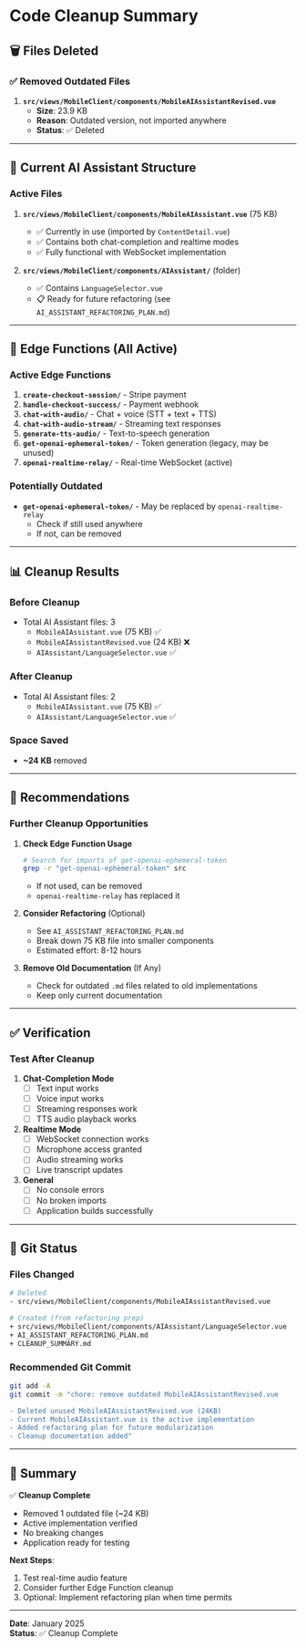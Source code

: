 # Code Cleanup Summary

## 🗑️ Files Deleted

### ✅ Removed Outdated Files

1. **`src/views/MobileClient/components/MobileAIAssistantRevised.vue`**
   - **Size**: 23.9 KB
   - **Reason**: Outdated version, not imported anywhere
   - **Status**: ✅ Deleted

---

## 📁 Current AI Assistant Structure

### Active Files

1. **`src/views/MobileClient/components/MobileAIAssistant.vue`** (75 KB)
   - ✅ Currently in use (imported by `ContentDetail.vue`)
   - ✅ Contains both chat-completion and realtime modes
   - ✅ Fully functional with WebSocket implementation

2. **`src/views/MobileClient/components/AIAssistant/`** (folder)
   - ✅ Contains `LanguageSelector.vue`
   - 📋 Ready for future refactoring (see `AI_ASSISTANT_REFACTORING_PLAN.md`)

---

## 🔧 Edge Functions (All Active)

### Active Edge Functions

1. **`create-checkout-session/`** - Stripe payment
2. **`handle-checkout-success/`** - Payment webhook
3. **`chat-with-audio/`** - Chat + voice (STT + text + TTS)
4. **`chat-with-audio-stream/`** - Streaming text responses
5. **`generate-tts-audio/`** - Text-to-speech generation
6. **`get-openai-ephemeral-token/`** - Token generation (legacy, may be unused)
7. **`openai-realtime-relay/`** - Real-time WebSocket (active)

### Potentially Outdated

- **`get-openai-ephemeral-token/`** - May be replaced by `openai-realtime-relay`
  - Check if still used anywhere
  - If not, can be removed

---

## 📊 Cleanup Results

### Before Cleanup
- Total AI Assistant files: 3
  - `MobileAIAssistant.vue` (75 KB) ✅
  - `MobileAIAssistantRevised.vue` (24 KB) ❌
  - `AIAssistant/LanguageSelector.vue` ✅

### After Cleanup
- Total AI Assistant files: 2
  - `MobileAIAssistant.vue` (75 KB) ✅
  - `AIAssistant/LanguageSelector.vue` ✅

### Space Saved
- **~24 KB** removed

---

## 🎯 Recommendations

### Further Cleanup Opportunities

1. **Check Edge Function Usage**
   ```bash
   # Search for imports of get-openai-ephemeral-token
   grep -r "get-openai-ephemeral-token" src
   ```
   - If not used, can be removed
   - `openai-realtime-relay` has replaced it

2. **Consider Refactoring** (Optional)
   - See `AI_ASSISTANT_REFACTORING_PLAN.md`
   - Break down 75 KB file into smaller components
   - Estimated effort: 8-12 hours

3. **Remove Old Documentation** (If Any)
   - Check for outdated `.md` files related to old implementations
   - Keep only current documentation

---

## ✅ Verification

### Test After Cleanup

1. **Chat-Completion Mode**
   - [ ] Text input works
   - [ ] Voice input works
   - [ ] Streaming responses work
   - [ ] TTS audio playback works

2. **Realtime Mode**
   - [ ] WebSocket connection works
   - [ ] Microphone access granted
   - [ ] Audio streaming works
   - [ ] Live transcript updates

3. **General**
   - [ ] No console errors
   - [ ] No broken imports
   - [ ] Application builds successfully

---

## 📝 Git Status

### Files Changed
```bash
# Deleted
- src/views/MobileClient/components/MobileAIAssistantRevised.vue

# Created (from refactoring prep)
+ src/views/MobileClient/components/AIAssistant/LanguageSelector.vue
+ AI_ASSISTANT_REFACTORING_PLAN.md
+ CLEANUP_SUMMARY.md
```

### Recommended Git Commit
```bash
git add -A
git commit -m "chore: remove outdated MobileAIAssistantRevised.vue

- Deleted unused MobileAIAssistantRevised.vue (24KB)
- Current MobileAIAssistant.vue is the active implementation
- Added refactoring plan for future modularization
- Cleanup documentation added"
```

---

## 🎉 Summary

✅ **Cleanup Complete**
- Removed 1 outdated file (~24 KB)
- Active implementation verified
- No breaking changes
- Application ready for testing

**Next Steps**:
1. Test real-time audio feature
2. Consider further Edge Function cleanup
3. Optional: Implement refactoring plan when time permits

---

**Date**: January 2025  
**Status**: ✅ Cleanup Complete

